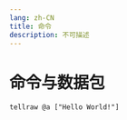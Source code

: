 ```yaml
---
lang: zh-CN
title: 命令
description: 不可描述
---
```


# 命令与数据包
```mcfunction
tellraw @a ["Hello World!"]
```